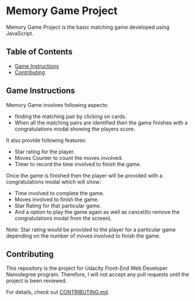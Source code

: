 # Memory Game Project

Memory Game Project is the basic matching game developed using JavaScript.

## Table of Contents

* [Game Instructions](#game-instructions)
* [Contributing](#contributing)

## Game Instructions

Memory Game involves following aspects:
* finding the matching pair by clicking on cards.
* When all the matching pairs are identified then the game finishes with a congratulations modal showing the players score.

It also provide following features:
* Star rating for the player.
* Moves Counter to count the moves involved.
* Timer to record the time involved to finish the game.

Once the game is finished then the player will be provided with a congratulations modal which will show:
* Time involved to complete the game.
* Moves involved to finish the game.
* Star Rating for that particular game.
* And a option to play the game again as well as cancel(to remove the congratulations modal from the screen).

Note: Star rating would be provided to the player for a particular game depending on the number of moves involved to finish the game.

## Contributing

This repository is the project for Udacity Front-End Web Developer Nanodegree program. Therefore, I will not accept any pull requests until the project is been reviewed.

For details, check out [CONTRIBUTING.md](CONTRIBUTING.md).
